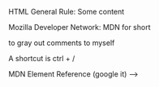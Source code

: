 HTML General Rule: <tagname> Some content </tagname>

Mozilla Developer Network:  MDN for short
  <!-- *This will be our bible for HTML, CSS, and JavaScript
  Just Google It

Is there a shortcut for the HTML boilerplate in Atom? Is this in Emmet?
  Yes there is html:5 followed by tab

Use <!-- this is a comment --> to gray out comments to myself
  A shortcut is ctrl + /

MDN Element Reference (google it) -->
